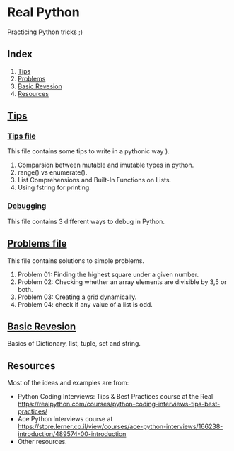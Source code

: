 # Real Python
Practicing Python tricks ;)
## Index
1. [Tips](#tips_file)
2. [Problems](#problems-file)
3. [Basic Revesion](#basic-revesion)
4. [Resources](#resources)

## [Tips](https://github.com/Nemat-Allah-Aloush/Real-Python/tree/master/Tips)
### [Tips file](https://github.com/Nemat-Allah-Aloush/Real-Python/blob/master/Tips.ipynb)
This file contains some tips to write in a pythonic way ).
1. Comparsion between mutable and imutable types in python.
2. range() vs enumerate().
3. List Comprehensions and Built-In Functions on Lists.
4. Using fstring for printing.

### [Debugging](https://github.com/Nemat-Allah-Aloush/Real-Python/blob/master/Tips/Debugging.ipynb)
This file contains 3 different ways to debug in Python.

## [Problems file](https://github.com/Nemat-Allah-Aloush/Real-Python/blob/master/Problems.ipynb)
This file contains solutions to simple problems.
1. Problem 01: Finding the highest square under a given number.
2. Problem 02: Checking whether an array elements are divisible by 3,5 or both.
3. Problem 03: Creating a grid dynamically.
4. Problem 04: check if any value of a list is odd.

## [Basic Revesion](https://github.com/Nemat-Allah-Aloush/Real-Python/blob/master/Basic_Revesion.ipynb)
Basics of Dictionary, list, tuple, set and string.

## Resources
Most of the ideas and examples are from: 
- Python Coding Interviews: Tips & Best Practices course at the Real https://realpython.com/courses/python-coding-interviews-tips-best-practices/
- Ace Python Interviews course at https://store.lerner.co.il/view/courses/ace-python-interviews/166238-introduction/489574-00-introduction
- Other resources.
